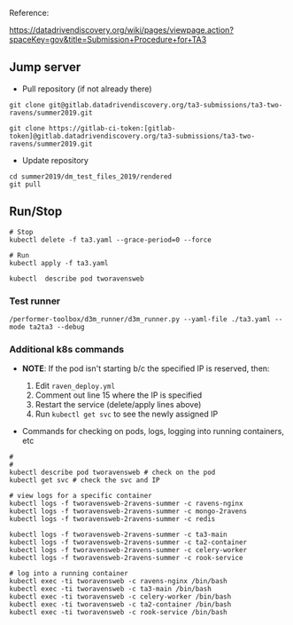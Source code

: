 Reference:

https://datadrivendiscovery.org/wiki/pages/viewpage.action?spaceKey=gov&title=Submission+Procedure+for+TA3

## Jump server

- Pull repository (if not already there)
```
git clone git@gitlab.datadrivendiscovery.org/ta3-submissions/ta3-two-ravens/summer2019.git

git clone https://gitlab-ci-token:[gitlab-token]@gitlab.datadrivendiscovery.org/ta3-submissions/ta3-two-ravens/summer2019.git

```

- Update repository

```
cd summer2019/dm_test_files_2019/rendered
git pull
```

## Run/Stop

```
# Stop
kubectl delete -f ta3.yaml --grace-period=0 --force

# Run
kubectl apply -f ta3.yaml

kubectl  describe pod tworavensweb
```

### Test runner

```
/performer-toolbox/d3m_runner/d3m_runner.py --yaml-file ./ta3.yaml --mode ta2ta3 --debug
```

### Additional k8s commands

- **NOTE**: If the pod isn't starting b/c the specified IP is reserved, then:
  1. Edit `raven_deploy.yml`
  1. Comment out line 15 where the IP is specified
  1. Restart the service (delete/apply lines above)
  1. Run `kubectl get svc` to see the newly assigned IP


- Commands for checking on pods, logs, logging into running containers, etc

```
#
#
kubectl describe pod tworavensweb # check on the pod
kubectl get svc # check the svc and IP

# view logs for a specific container
kubectl logs -f tworavensweb-2ravens-summer -c ravens-nginx
kubectl logs -f tworavensweb-2ravens-summer -c mongo-2ravens
kubectl logs -f tworavensweb-2ravens-summer -c redis

kubectl logs -f tworavensweb-2ravens-summer -c ta3-main
kubectl logs -f tworavensweb-2ravens-summer -c ta2-container
kubectl logs -f tworavensweb-2ravens-summer -c celery-worker
kubectl logs -f tworavensweb-2ravens-summer -c rook-service

# log into a running container
kubectl exec -ti tworavensweb -c ravens-nginx /bin/bash
kubectl exec -ti tworavensweb -c ta3-main /bin/bash
kubectl exec -ti tworavensweb -c celery-worker /bin/bash
kubectl exec -ti tworavensweb -c ta2-container /bin/bash
kubectl exec -ti tworavensweb -c rook-service /bin/bash
```
